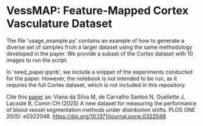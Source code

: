 # VessMAP: Feature-**Map**ped Cortex Vasculature Dataset

The file 'usage_example.py' contains an example of how to generate a diverse set of samples from a larger dataset using the same methodology developed in the paper. We provide a subset of the Cortex dataset with 10 images to run the script.

In 'seed_paper.ipynb', we include a snippet of the experiments conducted for the paper. However, the notebook is not intended to be run, as it requires the full Cortex dataset, which is not included in this repository.

Cite this [paper](https://journals.plos.org/plosone/article?id=10.1371/journal.pone.0322048) as:
Viana da Silva M, de Carvalho Santos N, Ouellette J, Lacoste B, Comin CH (2025) A new dataset for measuring the performance of blood vessel segmentation methods under distribution shifts. PLOS ONE 20(5): e0322048. https://doi.org/10.1371/journal.pone.0322048